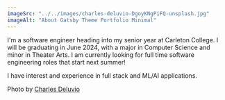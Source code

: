 ```yaml
---
imageSrc: "../../images/charles-deluvio-DgoyKNgPiFQ-unsplash.jpg"
imageAlt: "About Gatsby Theme Portfolio Minimal"
---
```


I'm a software engineer heading into my senior year at Carleton College. I will be graduating in June 2024, with a major in Computer Science and minor in Theater Arts. I am currently looking for full time software engineering roles that start next summer!

I have interest and experience in full stack and ML/AI applications.

Photo by <a href="https://unsplash.com/@charlesdeluvio?utm_source=unsplash&utm_medium=referral&utm_content=creditCopyText" target="_blank" rel="nofollow noopener noreferrer" aria-label="External Link"><u>Charles Deluvio</u></a>
